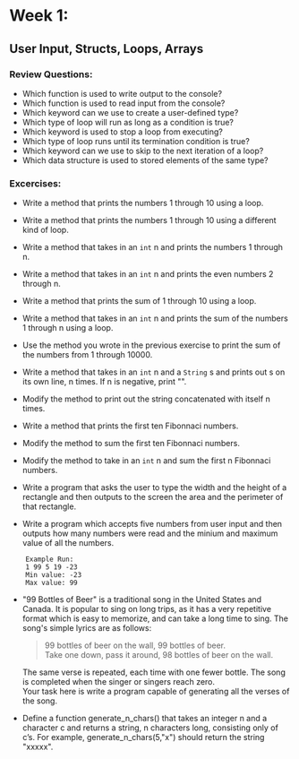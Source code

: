 # Week 1:
## User Input, Structs, Loops, Arrays  

### Review Questions:

- Which function is used to write output to the console?
- Which function is used to read input from the console?
- Which keyword can we use to create a user-defined type?
- Which type of loop will run as long as a condition is true?
- Which keyword is used to stop a loop from executing?
- Which type of loop runs until its termination condition is true?
- Which keyword can we use to skip to the next iteration of a loop?
- Which data structure is used to stored elements of the same type?


### Excercises:

- Write a method that prints the numbers 1 through 10 using a loop.
- Write a method that prints the numbers 1 through 10 using a different kind of loop.
- Write a method that takes in an `int` n and prints the numbers 1 through n.
- Write a method that takes in an `int` n and prints the even numbers 2 through n.
- Write a method that prints the sum of 1 through 10 using a loop.
- Write a method that takes in an `int` n and prints the sum of the numbers 1 through n using a loop.
- Use the method you wrote in the previous exercise to print the sum of the numbers from 1 through 10000.
- Write a method that takes in an `int` n and a `String` s and prints out s on its own line, n times. If n is negative, print "".
- Modify the method to print out the string concatenated with itself n times.
- Write a method that prints the first ten Fibonnaci numbers.
- Modify the method to sum the first ten Fibonnaci numbers.
- Modify the method to take in an `int` n and sum the first n Fibonnaci numbers.

- Write a program that asks the user to type the width and the height of a rectangle and then outputs to the screen the area   and the perimeter of that rectangle.

- Write a program which accepts five numbers from user input and then outputs how many numbers were read and the minium and       maximum value of all the numbers.

```
    Example Run:  
    1 99 5 19 -23   
    Min value: -23  
    Max value: 99  
```

- "99 Bottles of Beer" is a traditional song in the United States and Canada. It is popular to sing on long trips, as it has   a very repetitive format which is easy to memorize, and can take a long time to sing. The song's simple lyrics are as        follows:

  > 99 bottles of beer on the wall, 99 bottles of beer.  
  > Take one down, pass it around, 98 bottles of beer on the wall.  
    
  The same verse is repeated, each time with one fewer bottle. The song is completed when the singer or singers reach zero.  
  Your task here is write a program capable of generating all the verses of the song.

- Define a function generate_n_chars() that takes an integer n and a character c and returns a string, n characters long,         consisting only of c’s. For example, generate_n_chars(5,"x") should return the string "xxxxx".   
